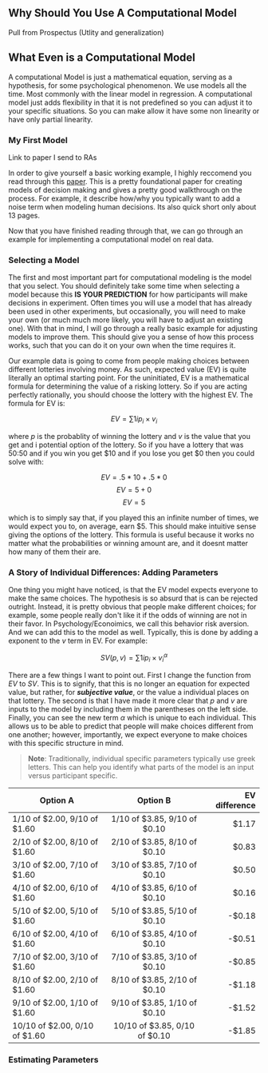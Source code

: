 <style>
    table {
        width: 100%;
    }
</style>

## Why Should You Use A Computational Model
Pull from Prospectus (Utlity and generalization)

<!-- First, schematic based models do not provide specific hypotheses, making them difficult (if not impossible) to falsify.
For example, each box on the schematic often represents a plethora of variables.
In the EIC model, there is box representing the characteristics of the decision maker (e.g., preferences and personality), which influences both one’s current emotions as well as the utility calculation of the options.
Undoubtedly, the authors do not imply every characteristic impacts one’s affective state and utility calculations, but which ones are important, and which can be ignored, are not specified.
Perhaps more importantly, because the particular variables of interest are not specified, one would need to test all possible characteristics to falsify the model’s hypothesis.

The second shortcoming of schematic based models is, by design, they do not make specific hypotheses about the magnitude of effects between related components.
For example, in the EIC model one’s current emotion influences the evaluations they make, which in turn affects their choices.
But how much does one’s affect impact their evaluations and what is the nature of that relationship?
Is it linear, the more intense the emotion the larger the effect, or is it based on a threshold, where any emotion intensity after the threshold will have a similar effect and any emotion below the threshold will not impact the evaluation at all?
Schematic based models do not provide this information.
Importantly, the EIC model, was hypothesized as general purpose model and never intended to address these concerns.
Particularly because the field was still at a state where we needed to identify the affective factors involved in the decision making process (the time when schematic based models are most effective).
However, I believe the next major leap to improve our understanding of the relationship between affect and decision making will require us to address these shortcomings of schematic based models.
One solution to this problem is to use a computational model for how people make decisions.

In addition to several practical benefits (e.g., ensuring your trial space is sufficiently wide and simulations), computational models address the limitations of schematic based models.
Since a computational model specifies all the variables that are hypothesized to impact one’s choice, anyone who has the model can make predictions outside the context for which the original experiment was developed.
For example, if an experiment includes lotteries with win rate of 25%, 50%, and 75%, one could use the model to hypothesize how any person would choose if the win rate was 10%.
They need only supply the arguments for a specific lottery as well as person’s parameter estimates.
Crucially, if new experimental data stands in conflict with the a priori predictions of the model, then the model is inaccurate (or at the very least incomplete).
There is a clear falsifiable hypothesis even outside the context of the original experiment.
Additionally, since a computational model is essentially a mathematical formula, the parameters provide clear, mathematically define impacts on the outcome, and the impact can be interpreted before any experiment or parameter estimation.
By design, the model’s formula describes the magnitude for the effects, whether they be linear, exponential, etc.
Together, these features help improved the scientific discourse around emotion and decision making.
--> 


## What Even is a Computational Model

A computational Model is just a mathematical equation, serving as a hypothesis, for some psychological phenomenon. We use models all the time. Most commonly with the linear model in regression. A computational model just adds flexibility in that it is not predefined so you can adjust it to your specific situations. So you can make allow it have some non linearity or have only partial linearity. 


### My First Model
Link to paper I send to RAs

In order to give yourself a basic working example, I highly reccomend you read through this [paper](papers/Holt2002_RiskAversionIncentives_enhanced_opt.pdf).
This is a pretty foundational paper for creating models of decision making and gives a pretty good walkthrough on the process. 
For example, it describe how/why you typically want to add a noise term when modeling human decisions.
Its also quick short only about 13 pages.

Now that you have finished reading through that, we can go through <!--2--> an example<!--s--> for implementing a computational model on real data. 

### Selecting a Model

The first and most important part for computational modeling is the model that you select. 
You should definitely take some time when selecting a model because this **IS YOUR PREDICTION** for how participants will make decisions in experiment. 
Often times you will use a model that has already been used in other experiments, but occasionally, you will need to make your own (or much much more likely, you will have to adjust an existing one).
With that in mind, I will go through a really basic example for adjusting models to improve them.
This should give you a sense of how this process works, such that you can do it on your own when the time requires it. 

Our example data is going to come from people making choices between different lotteries involving money.
As such, expected value (EV) is quite literally an optimal starting point.
For the uninitiated, EV is a mathematical formula for determining the value of a risking lottery. 
So if you are acting perfectly rationally, you should choose the lottery with the highest EV. 
The formula for EV is:

$$EV = \sum{1}{i} p_i \times v_i$$

where $p$ is the probablity of winning the lottery and $v$ is the value that you get and i potential option of the lottery. So if you have a lottery that was 50:50 and if you win you get $10 and if you lose you get $0 then you could solve with:

$$ EV = .5 * 10 + .5 * 0 $$
$$ EV = 5 + 0 $$
$$ EV = 5 $$

which is to simply say that, if you played this an infinite number of times, we would expect you to, on average, earn $5.
This should make intuitive sense giving the options of the lottery.
This formula is useful because it works no matter what the probabilities or winning amount are, and it doesnt matter how many of them their are. 

### A Story of Individual Differences: Adding Parameters

One thing you might have noticed, is that the EV model expects everyone to make the same choices. 
The hypothesis is so absurd that is can be rejected outright.
Instead, it is pretty obvious that people make different choices; for example, some people really don't like it if the odds of winning are not in their favor.
In Psychology/Econoimics, we call this behavior risk aversion.
And we can add this to the model as well. 
Typically, this is done by adding a exponent to the $v$ term in EV. 
For example:

$$ SV(p, v) = \sum{1}{i} p_i \times v_i^{\alpha} $$

There are a few things I want to point out.
First I change the function from $EV$ to $SV$.
This is to signify, that this is no longer an equation for expected value, but rather, for ***subjective value***, or the value a individual places on that lottery. 
The second is that I have made it more clear that $p$ and $v$ are inputs to the model by including them in the parentheses on the left side. Finally, you can see the new term $\alpha$ which is unique to each individual.
This allows us to be able to predict that people will make choices different from one another; however, importantly, we expect everyone to make choices with this specific structure in mind. 
>**Note**: Traditionally, individual specific parameters typically use greek letters. This can help you identify what parts of the model is an input versus participant specific. 

<center>

| Option A                    | Option B                      | EV difference|
|-----------------------------|:-----------------------------:|-------------:|
|1/10 of \$2.00, 9/10 of \$1.60  | 1/10 of \$3.85, 9/10 of \$0.10  |  $1.17 |
|2/10 of \$2.00, 8/10 of \$1.60  | 2/10 of \$3.85, 8/10 of \$0.10  |  $0.83 | 
|3/10 of \$2.00, 7/10 of \$1.60  | 3/10 of \$3.85, 7/10 of \$0.10  |  $0.50 | 
|4/10 of \$2.00, 6/10 of \$1.60  | 4/10 of \$3.85, 6/10 of \$0.10  |  $0.16 |
|5/10 of \$2.00, 5/10 of \$1.60  | 5/10 of \$3.85, 5/10 of \$0.10  | -$0.18 | 
|6/10 of \$2.00, 4/10 of \$1.60  | 6/10 of \$3.85, 4/10 of \$0.10  | -$0.51 |
|7/10 of \$2.00, 3/10 of \$1.60  | 7/10 of \$3.85, 3/10 of \$0.10  | -$0.85 | 
|8/10 of \$2.00, 2/10 of \$1.60  | 8/10 of \$3.85, 2/10 of \$0.10  | -$1.18 |
|9/10 of \$2.00, 1/10 of \$1.60  | 9/10 of \$3.85, 1/10 of \$0.10  | -$1.52 |
|10/10 of \$2.00, 0/10 of \$1.60 | 10/10 of \$3.85, 0/10 of \$0.10 | -$1.85 |

</center>

### Estimating Parameters
